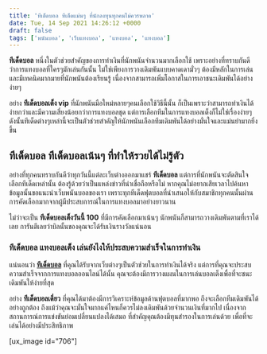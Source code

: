```yaml
---
title: 'ทีเด็ดบอล ทีเด็ดแม่นๆ ที่นักลงทุนทุกคนไม่ควรพลาด'
date: Tue, 14 Sep 2021 14:26:12 +0000
draft: false
tags: ['พนันบอล', 'เว็บแทงบอล', 'แทงบอล', 'แทงบอล']
---
```


**ทีเด็ดบอล** หนึ่งในตัวช่วยสำคัญของการทำเงินที่นักพนันจำนวนมากเลือกใช้ เพราะอย่างที่ทราบกันดีว่าการแทงบอลที่ใครๆมักเล่นกันนั้น ไม่ใช่เพียงการวางเดิมพันแบบคาดเดามั่วๆ ต้องมีหลักในการเล่นและมีเทคนิคมากมายที่นักพนันต้องเรียนรู้ เนื่องจากสามารถเพิ่มโอกาสในการเอาชนะเดิมพันได้อย่างง่ายๆ

อย่าง **ทีเด็ดบอลเต็ง vip** ที่นักพนันมือใหม่หลายๆคนเลือกใช้วิธีนี้นั้น ก็เป็นเพราะว่าสามารถทำเงินได้ง่ายกว่าและมีความเสี่ยงน้อยกว่าการแทงบอลชุด แต่การเลือกทีมในการแทงบอลเต็งก็ไม่ใช่เรื่องง่ายๆ ดังนั้นทีเด็ดต่างๆเหล่านี้จะเป็นตัวช่วยสำคัญให้นักพนันเลือกทีมเดิมพันได้อย่างมั่นใจและแม่นยำมากยิ่งขึ้น

**ทีเด็ดบอล ทีเด็ดบอลเน้นๆ ที่ทำให้รวยได้ไม่รู้ตัว**
----------------------------------------------------

อย่างที่ทุกคนทราบกันดีว่าทุกวันนี้แต่ละเว็บต่างออกมาแชร์ **ทีเด็ดบอล** แต่การที่นักพนันจะตัดสินใจเลือกทีเด็ดเหล่านั้น ต้องรู้ด้วยว่าเป็นแหล่งข่าวที่น่าเชื่อถือหรือไม่ หากคุณไม่อยากเสียเวลาไปค้นหาข้อมูลนั้นขอแนะนำเว็บพนันบอลของเรา เพราะทุกทีเด็ดฟุตบอลที่นำเสนอให้กับสมาชิกทุกคนนั้นผ่านการคัดเลือกมากจากผู้มีประสบการณ์ในการแทงบอลมาอย่างยาวนาน

ไม่ว่าจะเป็น **ทีเด็ดบอลเต็งวันนี้ 100** ที่มีการคัดเลือกมาเน้นๆ นักพนันก็สามารถวางเดิมพันตามที่เราได้เลย การันตีเลยว่าบิลนั้นของคุณจะได้รับเงินรางวัลแน่นอน

### **ทีเด็ดบอล แทงบอลเต็ง เล่นยังไงให้ประสบความสำเร็จในการทำเงิน**

แน่นอนว่า [**ทีเด็ดบอล**](/archives/) ที่คุณได้รับจากเว็บต่างๆเป็นตัวช่วยในการทำเงินได้จริง แต่การที่คุณจะประสบความสำเร็จจากการแทงบอลออนไลน์ได้นั้น คุณจะต้องมีการวางแผนในการเล่นบอลเต็งเพื่อที่จะชนะเดิมพันให้ง่ายที่สุด

อย่าง **ทีเด็ดบอลเดี่ยว** ที่คุณได้มาต้องมีการวิเคราะห์ข้อมูลด้านฟุตบอลที่มากพอ ถึงจะเลือกทีมเดิมพันได้อย่างถูกต้อง ถึงแม้ว่าคุณจะมั่นใจมากแค่ไหนก็ควรไม่ลงเดิมพันด้วยจำนวนเงินที่มากไป เนื่องจากสถานการณ์การแข่งขันย่อมเปลี่ยนแปลงได้เสมอ ที่สำคัญคุณต้องมีทุนสำรองในการเล่นด้วย เพื่อที่จะเล่นได้อย่างมีประสิทธิภาพ

\[ux\_image id="706"\]